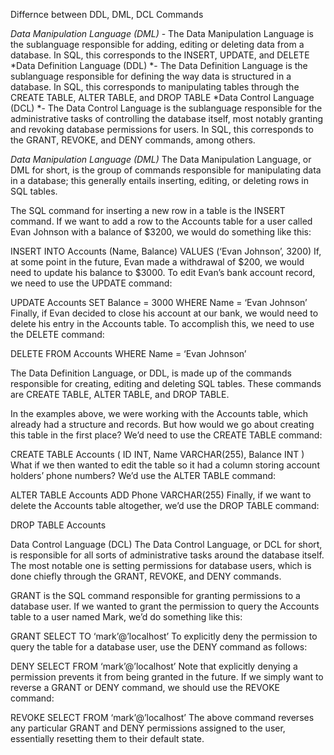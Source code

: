 Differnce between DDL, DML, DCL Commands


*Data Manipulation Language (DML)* - The Data Manipulation Language is the sublanguage responsible for adding, editing or deleting data from a database. In SQL, this corresponds to the INSERT, UPDATE, and DELETE
*Data Definition Language (DDL) *- The Data Definition Language is the sublanguage responsible for defining the way data is structured in a database. In SQL, this corresponds to manipulating tables through the CREATE TABLE, ALTER TABLE, and DROP TABLE
*Data Control Language (DCL) *- The Data Control Language is the sublanguage responsible for the administrative tasks of controlling the database itself, most notably granting and revoking database permissions for users. In SQL, this corresponds to the GRANT, REVOKE, and DENY commands, among others.

*Data Manipulation Language (DML)* The Data Manipulation Language, or DML for short, is the group of commands responsible for manipulating data in a database; this generally entails inserting, editing, or deleting rows in SQL tables.

The SQL command for inserting a new row in a table is the INSERT command. If we want to add a row to the Accounts table for a user called Evan Johnson with a balance of $3200, we would do something like this:

INSERT INTO Accounts (Name, Balance)
VALUES (‘Evan Johnson’, 3200)
If, at some point in the future, Evan made a withdrawal of $200, we would need to update his balance to $3000. To edit Evan’s bank account record, we need to use the UPDATE command:

UPDATE Accounts SET Balance = 3000
WHERE Name = ‘Evan Johnson’
Finally, if Evan decided to close his account at our bank, we would need to delete his entry in the Accounts table. To accomplish this, we need to use the DELETE command:

DELETE FROM Accounts
WHERE Name = ‘Evan Johnson’

The Data Definition Language, or DDL, is made up of the commands responsible for creating, editing and deleting SQL tables. These commands are CREATE TABLE, ALTER TABLE, and DROP TABLE.

In the examples above, we were working with the Accounts table, which already had a structure and records. But how would we go about creating this table in the first place? We’d need to use the CREATE TABLE command:

CREATE TABLE Accounts (
    ID INT,
    Name VARCHAR(255),
    Balance INT
)
What if we then wanted to edit the table so it had a column storing account holders’ phone numbers? We’d use the ALTER TABLE command:

ALTER TABLE Accounts
ADD Phone VARCHAR(255)
Finally, if we want to delete the Accounts table altogether, we’d use the DROP TABLE command:

DROP TABLE Accounts

Data Control Language (DCL)
The Data Control Language, or DCL for short, is responsible for all sorts of administrative tasks around the database itself. The most notable one is setting permissions for database users, which is done chiefly through the GRANT, REVOKE, and DENY commands.

GRANT is the SQL command responsible for granting permissions to a database user. If we wanted to grant the permission to query the Accounts table to a user named Mark, we’d do something like this:

GRANT SELECT TO ‘mark’@’localhost’
To explicitly deny the permission to query the table for a database user, use the DENY command as follows:

DENY SELECT FROM ‘mark’@’localhost’
Note that explicitly denying a permission prevents it from being granted in the future. If we simply want to reverse a GRANT or DENY command, we should use the REVOKE command:

REVOKE SELECT FROM ‘mark’@’localhost’
The above command reverses any particular GRANT and DENY permissions assigned to the user, essentially resetting them to their default state.

